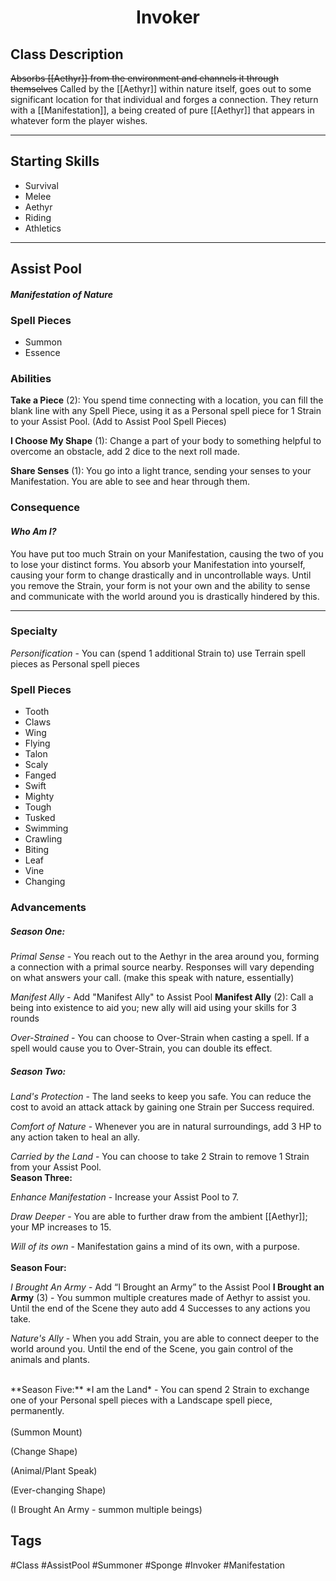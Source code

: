 <h1><center>Invoker</h1></center>

## Class Description
~~Absorbs [[Aethyr]] from the environment and channels it through themselves~~
Called by the [[Aethyr]] within nature itself, goes out to some significant location for that individual and forges a connection.  They return with a [[Manifestation]], a being created of pure [[Aethyr]] that appears in whatever form the player wishes.
***
## Starting Skills
- Survival
- Melee
- Aethyr
- Riding
- Athletics
***
## Assist Pool 
#### *Manifestation of Nature*
### Spell Pieces
- Summon
- Essence
### Abilities
**Take a Piece** (2): You spend time connecting with a location, you can fill the blank line with any Spell Piece, using it as a Personal spell piece for 1 Strain to your Assist Pool. (Add to Assist Pool Spell Pieces) 

**I Choose My Shape** (1): Change a part of your body to something helpful to overcome an obstacle, add 2 dice to the next roll made.

**Share Senses** (1): You go into a light trance, sending your senses to your Manifestation.  You are able to see and hear through them.

### Consequence
#### *Who Am I?*
You have put too much Strain on your Manifestation, causing the two of you to lose your distinct forms.  You absorb your Manifestation into yourself, causing your form to change drastically and in uncontrollable ways.  Until you remove the Strain, your form is not your own and the ability to sense and communicate with the world around you is drastically hindered by this.

***

### Specialty
*Personification* - You can (spend 1 additional Strain to) use Terrain spell pieces as Personal spell pieces

### Spell Pieces
- Tooth
- Claws
- Wing
- Flying
- Talon
- Scaly
- Fanged
- Swift
- Mighty
- Tough
- Tusked
- Swimming
- Crawling
- Biting
- Leaf
- Vine
- Changing



### Advancements

##### Season One:
*Primal Sense* - You reach out to the Aethyr in the area around you, forming a connection with a primal source nearby. Responses will vary depending on what answers your call. (make this speak with nature, essentially)

*Manifest Ally* - Add "Manifest Ally" to Assist Pool
**Manifest Ally** (2): Call a being into existence to aid you; new ally will aid using your skills for 3 rounds

*Over-Strained* - You can choose to Over-Strain when casting a spell. If a spell would cause you to Over-Strain, you can double its effect.
<br>
##### Season Two:
*Land's Protection* - The land seeks to keep you safe. You can reduce the cost to avoid an attack attack by gaining one Strain per Success required. 

*Comfort of Nature* - Whenever you are in natural surroundings, add 3 HP to any action taken to heal an ally.

*Carried by the Land* - You can choose to take 2 Strain to remove 1 Strain from your Assist Pool.
<br>
**Season Three:**

*Enhance Manifestation* - Increase your Assist Pool to 7.

*Draw Deeper* - You are able to further draw from the ambient [[Aethyr]]; your MP increases to 15.

*Will of its own* - Manifestation gains a mind of its own, with a purpose.  
<br>
**Season Four:**

*I Brought An Army* - Add “I Brought an Army” to the Assist Pool
	**I Brought an Army** (3) - You summon multiple creatures made of Aethyr to assist you. Until the end of the Scene they auto add 4 Successes to any actions you take.

*Nature's Ally* - When you add Strain, you are able to connect deeper to the world around you.  Until the end of the Scene, you gain control of the animals and plants.

<br>
**Season Five:**
*I am the Land* - You can spend 2 Strain to exchange one of your Personal spell pieces with a Landscape spell piece, permanently.
<br>
<br>
(Summon Mount)

(Change Shape)

(Animal/Plant Speak)

(Ever-changing Shape)

(I Brought An Army - summon multiple beings)
<br>

## Tags
#Class #AssistPool #Summoner #Sponge #Invoker #Manifestation
